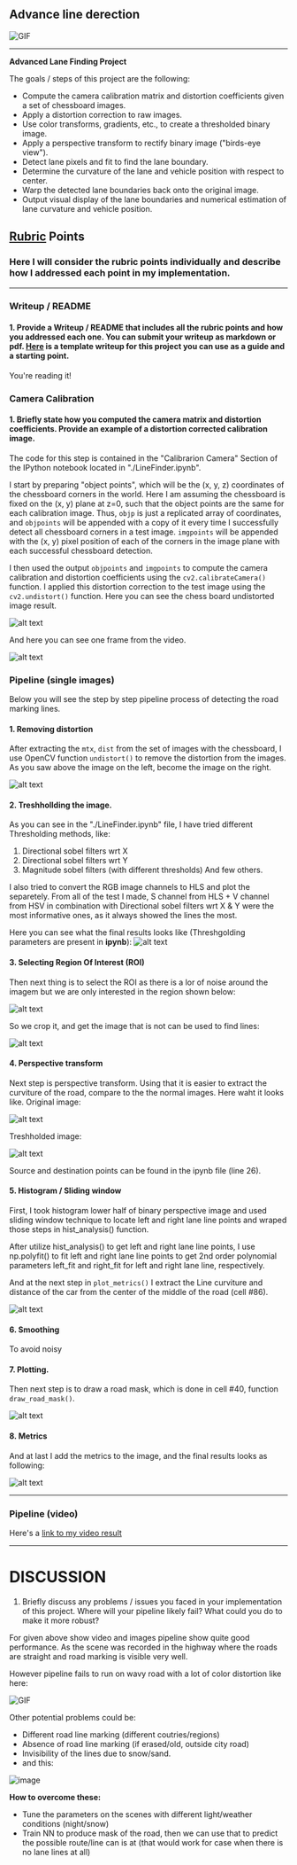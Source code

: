 ## Advance line derection

![GIF](misc/drive.gif)

---

**Advanced Lane Finding Project**

The goals / steps of this project are the following:

* Compute the camera calibration matrix and distortion coefficients given a set of chessboard images.
* Apply a distortion correction to raw images.
* Use color transforms, gradients, etc., to create a thresholded binary image.
* Apply a perspective transform to rectify binary image ("birds-eye view").
* Detect lane pixels and fit to find the lane boundary.
* Determine the curvature of the lane and vehicle position with respect to center.
* Warp the detected lane boundaries back onto the original image.
* Output visual display of the lane boundaries and numerical estimation of lane curvature and vehicle position.

[//]: # (Image References)

[image1]: ./misc/undistort_output.png "Undistorted"
[image2]: ./test_images/test1.jpg "Road Transformed"
[image3]: ./misc/binary_combo_example.jpg "Binary Example"
[image4]: ./misc/warped_straight_lines.jpg "Warp Example"
[image5]: ./misc/color_fit_lines.jpg "Fit Visual"
[image6]: ./misc/example_output.jpg "Output"
[video1]: ./project_video.mp4 "Video"

## [Rubric](https://review.udacity.com/#!/rubrics/571/view) Points

### Here I will consider the rubric points individually and describe how I addressed each point in my implementation.  

---

### Writeup / README

#### 1. Provide a Writeup / README that includes all the rubric points and how you addressed each one.  You can submit your writeup as markdown or pdf.  [Here](https://github.com/udacity/CarND-Advanced-Lane-Lines/blob/master/writeup_template.md) is a template writeup for this project you can use as a guide and a starting point.  

You're reading it!

### Camera Calibration

#### 1. Briefly state how you computed the camera matrix and distortion coefficients. Provide an example of a distortion corrected calibration image.

The code for this step is contained in the "Calibrarion Camera" Section of the IPython notebook located in "./LineFinder.ipynb".  

I start by preparing "object points", which will be the (x, y, z) coordinates of the chessboard corners in the world. Here I am assuming the chessboard is fixed on the (x, y) plane at z=0, such that the object points are the same for each calibration image.  Thus, `objp` is just a replicated array of coordinates, and `objpoints` will be appended with a copy of it every time I successfully detect all chessboard corners in a test image.  `imgpoints` will be appended with the (x, y) pixel position of each of the corners in the image plane with each successful chessboard detection.  

I then used the output `objpoints` and `imgpoints` to compute the camera calibration and distortion coefficients using the `cv2.calibrateCamera()` function.  I applied this distortion correction to the test image using the `cv2.undistort()` function.
Here you can see the chess board undistorted image result. 

![alt text][image1]

And here you can see one frame from the video.

![alt text](./misc/undist.png)

### Pipeline (single images)

Below you will see the step by step pipeline process of detecting the road marking lines.

#### 1. Removing distortion

After extracting the `mtx`, `dist` from the set of images with the chessboard, I use OpenCV function `undistort()` to remove the distortion from the images. As you saw above the image on the left, become the image on the right.

![alt text](./misc/undist.png)

#### 2. Treshhollding the image.

As you can see in the "./LineFinder.ipynb" file, I have tried different Thresholding methods, like:

1. Directional sobel filters wrt X
2. Directional sobel filters wrt Y
3. Magnitude sobel filters (with different thresholds)
And few others.

I also tried to convert the RGB image channels to HLS and plot the separetely.
From all of the test I made, S channel from HLS + V channel from HSV in combination with Directional sobel filters wrt X & Y were the most informative ones, as it always showed the lines the most.

Here you can see what the final results looks like (Threshgolding parameters are present in **ipynb**):
![alt text](./misc/s.png)

#### 3. Selecting Region Of Interest (ROI)

Then next thing is to select the ROI as there is a lor of noise around the imagem but we are only interested in the region shown below:

![alt text](./misc/roi.png)

So we crop it, and get the image that is not can be used to find lines:

![alt text](./misc/s-roi.png)

#### 4. Perspective transform

Next step is perspective transform. Using that it is easier to extract the curviture of the road, compare to the the normal images. Here waht it looks like.
Original image:

![alt text](./misc/persp-orig.png)

Treshholded image:

![alt text](./misc/persp-bin.png)

Source and destination points can be found in the ipynb file (line 26).

#### 5. Histogram / Sliding window

First, I took histogram lower half of binary perspective image and used sliding window technique to locate left and right lane line points and wraped those steps in hist_analysis() function.

After utilize hist_analysis() to get left and right lane line points, I use np.polyfit() to fit left and right lane line points to get 2nd order polynomial parameters left_fit and right_fit for left and right lane line, respectively. 

And at the next step in `plot_metrics()` I extract the Line curviture and distance of the car from the center of the middle of the road (cell #86).

![alt text][image5]

#### 6. Smoothing

To avoid noisy 

#### 7. Plotting.

Then next step is to draw a road mask, which is done in cell #40, function `draw_road_mask()`.

![alt text](./misc/res.png)

#### 8. Metrics

And at last I add the metrics to the image, and the final results looks as following:

![alt text](./misc/final.png)

---

### Pipeline (video)


Here's a [link to my video result](./project_video_out.mp4)

---

# DISCUSSION

1. Briefly discuss any problems / issues you faced in your implementation of this project. Where will your pipeline likely fail? What could you do to make it more robust?

For given above show video and images pipeline show quite good performance. As the scene was recorded in the highway where the roads are straight and road marking is visible very well.

However pipeline fails to run on wavy road with a lot of color distortion like here:

![GIF](misc/drive2.gif)

Other potential problems could be:

* Different road line marking (different coutries/regions)
* Absence of road line marking (if erased/old, outside city road)
* Invisibility of the lines due to snow/sand.
* and this:

![image](https://i.ytimg.com/vi/WVUgvVFb37k/hqdefault.jpg)

**How to overcome these:**

* Tune the parameters on the scenes with different light/weather conditions (night/snow)
* Train NN to produce mask of the road, then we can use that to predict the possible route/line can is at (that would work for case when there is no lane lines at all) 
